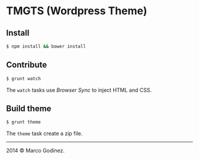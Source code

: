 TMGTS (Wordpress Theme)
=====

## Install

```bash
$ npm install && bower install
```

## Contribute

```bash
$ grunt watch
```
The `watch` tasks use *Browser Sync* to inject HTML and CSS.

## Build theme

```bash
$ grunt theme
```

The `theme` task create a zip file.


----------------------------
2014 © Marco Godínez.
